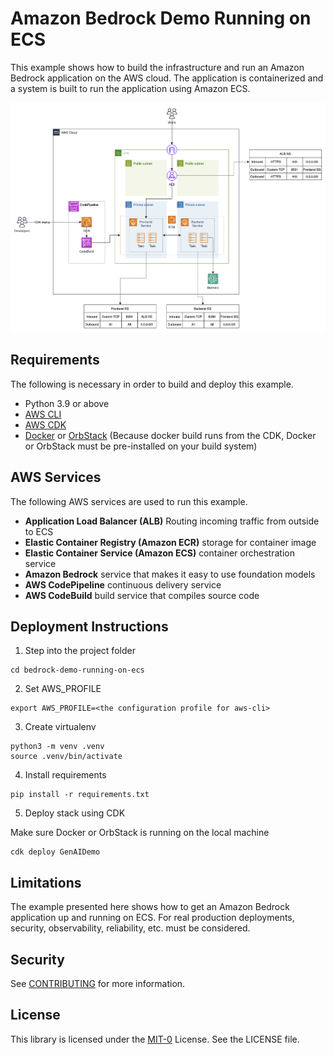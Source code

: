 # Amazon Bedrock Demo Running on ECS

This example shows how to build the infrastructure and run an Amazon Bedrock application on the AWS cloud. The application is containerized and a system is built to run the application using Amazon ECS.

![architecture diagram](src/apps/frontend/images/architecture.png "Architecture")


## Requirements

The following is necessary in order to build and deploy this example.

- Python 3.9 or above
- [AWS CLI](https://docs.aws.amazon.com/cli/latest/userguide/install-cliv2.html)
- [AWS CDK](https://docs.aws.amazon.com/cdk/v2/guide/getting_started.html)
- [Docker](https://www.docker.com/products/docker-desktop/) or [OrbStack](https://orbstack.dev/) (Because docker build runs from the CDK, Docker or OrbStack must be pre-installed on your build system)


## AWS Services

The following AWS services are used to run this example.

- **Application Load Balancer (ALB)** Routing incoming traffic from outside to ECS
- **Elastic Container Registry (Amazon ECR)** storage for container image
- **Elastic Container Service (Amazon ECS)** container orchestration service
- **Amazon Bedrock** service that makes it easy to use foundation models
- **AWS CodePipeline** continuous delivery service
- **AWS CodeBuild** build service that compiles source code


## Deployment Instructions

1. Step into the project folder
```
cd bedrock-demo-running-on-ecs
```

2. Set AWS_PROFILE

```shell
export AWS_PROFILE=<the configuration profile for aws-cli>
```

3. Create virtualenv

```shell
python3 -m venv .venv
source .venv/bin/activate
```

4. Install requirements

```shell
pip install -r requirements.txt
```

5. Deploy stack using CDK

Make sure Docker or OrbStack is running on the local machine 

```shell
cdk deploy GenAIDemo
```

## Limitations

The example presented here shows how to get an Amazon Bedrock application up and running on ECS. For real production deployments, security, observability, reliability, etc. must be considered.

## Security

See [CONTRIBUTING](CONTRIBUTING.md#security-issue-notifications) for more information.

## License

This library is licensed under the [MIT-0](LICENSE) License. See the LICENSE file.

